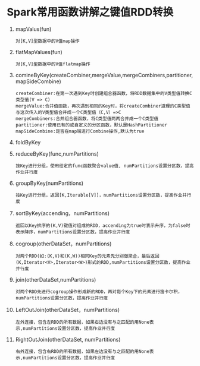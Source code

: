 # Spark常用函数讲解之键值RDD转换


1. mapValus(fun)

	`对[K,V]型数据中的V值map操作`
	
2. flatMapValues(fun)

	`对[K,V]型数据中的V值flatmap操作`

3. comineByKey(createCombiner,mergeValue,mergeCombiners,partitioner,mapSideCombine)

	```
	createCombiner:在第一次遇到Key时创建组合器函数，将RDD数据集中的V类型值转换C类型值(V => C)
	mergeValue:合并值函数，再次遇到相同的Key时，将createCombiner道理的C类型值与这次传入的V类型值合并成一个C类型值（C,V）=>C
	mergeCombiners:合并组合器函数，将C类型值两两合并成一个C类型值
	partitioner:使用已有的或自定义的分区函数，默认是HashPartitioner
	mapSideCombine:是否在map端进行Combine操作,默认为true
	```

4. foldByKey



5. reduceByKey(func,numPartitions)

	`按Key进行分组，使用给定的func函数聚合value值, numPartitions设置分区数，提高作业并行度`

6. groupByKey(numPartitions)

	`按Key进行分组，返回[K,Iterable[V]]，numPartitions设置分区数，提高作业并行度`

7. sortByKey(accending，numPartitions)

	`返回以Key排序的(K,V)键值对组成的RDD，accending为true时表示升序，为false时表示降序，numPartitions设置分区数，提高作业并行度`

8. cogroup(otherDataSet，numPartitions)

	`对两个RDD(如:(K,V)和(K,W))相同Key的元素先分别做聚合，最后返回(K,Iterator<V>,Iterator<W>)形式的RDD,numPartitions设置分区数，提高作业并行度`

9. join(otherDataSet,numPartitions)

	`对两个RDD先进行cogroup操作形成新的RDD，再对每个Key下的元素进行笛卡尔积，numPartitions设置分区数，提高作业并行度`

10. LeftOutJoin(otherDataSet，numPartitions)

	`左外连接，包含左RDD的所有数据，如果右边没有与之匹配的用None表示,numPartitions设置分区数，提高作业并行度`

11. RightOutJoin(otherDataSet, numPartitions)

	`右外连接，包含右RDD的所有数据，如果左边没有与之匹配的用None表示,numPartitions设置分区数，提高作业并行度`

